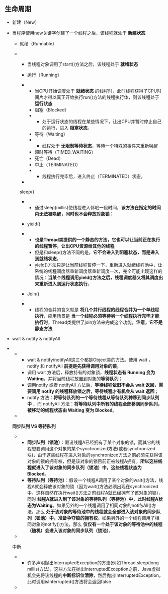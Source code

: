 
## 生命周期



- 新建（New）

- 当程序使用new关键字创建了一个线程之后，该线程就处于 **新建状态**

  - 就绪（Runnable）

  - - 当线程对象调用了start()方法之后，该线程处于 **就绪状态**

    - 运行（Running）

    - - 当CPU开始调度处于 **就绪状态** 的线程时，此时线程获得了CPU时间片才得以真正开始执行run()方法的线程执行体，则该线程处于 **运行状态**
      - 阻塞（Blocked）
      - - 处于运行状态的线程在某些情况下，让出CPU并暂时停止自己的运行，进入 **阻塞状态**。
      - 等待（Waiting）
      - - 线程处于 **无限制等待状态**，等待一个特殊的事件来重新唤醒
      - 超时等待（TIMED_WAITING）
      - 死亡（Dead）
      - 中止（TERMINATED）
      - - 线程执行完毕后，进入终止（TERMINATED）状态。

    - 

      sleep()

    - - 通过sleep(millis)使线程进入休眠一段时间，**该方法在指定的时间内无法被唤醒，同时也不会释放对象锁**；

    - yield()

    - - **也是Thread类提供的一个静态的方法，它也可以让当前正在执行的线程暂停，让出CPU资源给其他的线程**
      - 但是和sleep()方法不同的是，**它不会进入到阻塞状态，而是进入到就绪状态**。
      - yield()方法只是让当前线程暂停一下，重新进入就绪线程池中，让系统的线程调度器重新调度器重新调度一次，完全可能出现这样的情况：**当某个线程调用yield()方法之后，线程调度器又将其调度出来重新进入到运行状态执行**。

    - Join()

    - - 线程的合并的含义就是 **将几个并行线程的线程合并为一个单线程执行**，应用场景是 **当一个线程必须等待另一个线程执行完毕才能执行时**，Thread类提供了join方法来完成这个功能，**注意，它不是静态方法**

- wait & notify & notifyAll

- - - wait & notify/notifyAll这三个都是Object类的方法。使用 wait ，notify 和 notifyAll **前提是先获得调用对象的锁**。
    - 调用 wait 方法后，释放持有的对象锁，**线程状态有 Running 变为 Waiting**，并将当前线程放置到对象的**等待队列**；
    - 调用notify 或者 notifyAll 方法后，**等待线程依旧不会从 wait 返回，需要调用 notify 的线程释放锁之后，等待线程才有机会从 wait 返回**；
    - notify 方法：**将等待队列的一个等待线程从等待队列种移到同步队列中** ，而 notifyAll 方法：**将等待队列中所有的线程全部移到同步队列，被移动的线程状态由 Waiting 变为 Blocked**。

  - 

    **同步队列 VS 等待队列**

  - - **同步队列（锁池）**：假设线程A已经拥有了某个对象的锁，而其它的线程想要调用这个对象的某个synchronized方法(或者synchronized块)，由于这些线程在进入对象的synchronized方法之前必须先获得该对象的锁的拥有权，但是该对象的锁目前正被线程A拥有，**所以这些线程就进入了该对象的同步队列（锁池）中，这些线程状态为Blocked**。
    - **等待队列（等待池）**：假设一个线程A调用了某个对象的wait()方法，线程A就会释放该对象的锁（因为wait()方法必须出现在synchronized中，这样自然在执行wait()方法之前线程A就已经拥有了该对象的锁），同时 **线程A就进入到了该对象的等待队列（等待池）中，此时线程A状态为Waiting**。如果另外的一个线程调用了相同对象的notifyAll()方法，那么 **处于该对象的等待池中的线程就会全部进入该对象的同步队列（锁池）中，准备争夺锁的拥有权**。如果另外的一个线程调用了相同对象的notify()方法，那么 **仅仅有一个处于该对象的等待池中的线程（随机）会进入该对象的同步队列（锁池）**。

  - 

    中断

  - - 许多声明抛出InterruptedException的方法(例如Thread.sleep(long millis)方法)，这些方法在抛出InterruptedException之前，Java虚拟机会先将该线程的**中断标识位清除**，然后抛出InterruptedException，此时调用isInterrupted()方法将会返回false

  - 